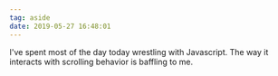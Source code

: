```yaml
---
tag: aside
date: 2019-05-27 16:48:01
---
```

I've spent most of the day today wrestling with Javascript. The way it interacts with scrolling behavior is baffling to me. 
